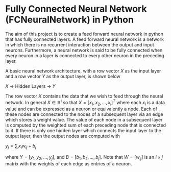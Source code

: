 # Fully Connected Neural Network (FCNeuralNetwork) in Python

The aim of this project is to create a feed forward neural network in python that has fully connected layers. A feed forward neural network is a network in which there is no recurrent interaction between the output and input neurons. Furthermore, a neural network is said to be fully connected when every neuron in a layer is connected to every other neuron in the preceding layer.

A basic neural network architecture, with a row vector $X$ as the input layer and a row vector $Y$ as the output layer, is shown below

$X$ $\longrightarrow$ Hidden Layers $\longrightarrow$ $Y$

The row vector $X$ contains the data that we wish to feed through the neural network. In general $X\in\mathbb{R^{i}}$ so that $X=[x_{1}, x_{2}, ..., x_{i}]^{T}$ where each $x_{i}$ is a data value and can be expressed as a neuron or equivalently a node. Each of these nodes are connected to the nodes of a subsequent layer via an edge which stores a weight value. The value of each node in a subsequent layer is computed by the weighted sum of each preceding node that is connected to it. If there is only one hidden layer which connects the input layer to the output layer, then the output nodes are computed with

$y_{j}=\sum_{i}x_{i}w_{ij} + b_{j}$

where $Y=[y_{1}, y_{2}, ..., y_{j}]$, and $B=[b_{1}, b_{2}, ..., b_{j}]$. Note that $W=[w_{ij}]$ is an $i\times j$ matrix with the weights of each edge as entries of a neuron.


